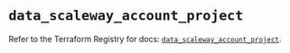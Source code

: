 # `data_scaleway_account_project`

Refer to the Terraform Registry for docs: [`data_scaleway_account_project`](https://registry.terraform.io/providers/scaleway/scaleway/2.49.0/docs/data-sources/account_project).
